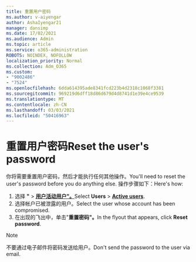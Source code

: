 ```yaml
---
title: 重置用户密码
ms.author: v-aiyengar
author: AshaIyengar21
manager: dansimp
ms.date: 17/02/2021
ms.audience: Admin
ms.topic: article
ms.service: o365-administration
ROBOTS: NOINDEX, NOFOLLOW
localization_priority: Normal
ms.collection: Adm_O365
ms.custom:
- "9002486"
- "7524"
ms.openlocfilehash: 6dda614395ade8341fcd223b4d2318c1068f3381
ms.sourcegitcommit: 969219d6dff18d86d679d4d8741d1e39e4ce9539
ms.translationtype: MT
ms.contentlocale: zh-CN
ms.lasthandoff: 03/03/2021
ms.locfileid: "50416963"
---
```

# <a name="reset-the-users-password"></a><span data-ttu-id="fe121-102">重置用户密码</span><span class="sxs-lookup"><span data-stu-id="fe121-102">Reset the user's password</span></span>

<span data-ttu-id="fe121-103">你将需要重置用户密码，然后才能执行任何其他操作。</span><span class="sxs-lookup"><span data-stu-id="fe121-103">You'll need to reset the user's password before you do anything else.</span></span> <span data-ttu-id="fe121-104">操作步骤如下：</span><span class="sxs-lookup"><span data-stu-id="fe121-104">Here's how:</span></span>

1. <span data-ttu-id="fe121-105">选择 **"**  >  **[用户活动用户"。](https://go.microsoft.com/fwlink/p/?linkid=834822)**</span><span class="sxs-lookup"><span data-stu-id="fe121-105">Select **Users** > **[Active users](https://go.microsoft.com/fwlink/p/?linkid=834822)**.</span></span>
1. <span data-ttu-id="fe121-106">选择帐户已被泄露的用户。</span><span class="sxs-lookup"><span data-stu-id="fe121-106">Select the user whose account has been compromised.</span></span>
1. <span data-ttu-id="fe121-107">在出现的飞出中，单击"**重置密码"。**</span><span class="sxs-lookup"><span data-stu-id="fe121-107">In the flyout that appears, click **Reset password**.</span></span>

> [!NOTE]
> <span data-ttu-id="fe121-108">不要通过电子邮件将密码发送给用户。</span><span class="sxs-lookup"><span data-stu-id="fe121-108">Don't send the password to the user via email.</span></span>
